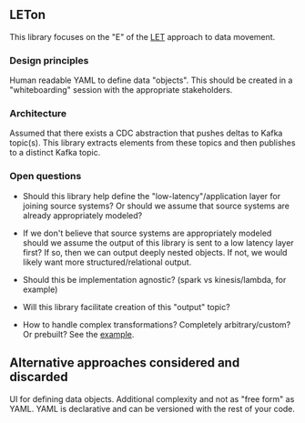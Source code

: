 ## LETon

This library focuses on the "E" of the [LET](https://medium.com/@danstahl1138/let-the-next-evolution-of-etl-and-elt-f82c0683bcc) approach to data movement.  

### Design principles

Human readable YAML to define data "objects".  This should be created in a "whiteboarding" session with the appropriate stakeholders.

### Architecture

Assumed that there exists a CDC abstraction that pushes deltas to Kafka topic(s).  This library extracts elements from these topics and then publishes to a distinct Kafka topic.  

### Open questions

* Should this library help define the "low-latency"/application layer for joining source systems?  Or should we assume that source systems are already appropriately modeled?

* If we don't believe that source systems are appropriately modeled should we assume the output of this library is sent to a low latency layer first?  If so, then we can output deeply nested objects.  If not, we would likely want more structured/relational output.

* Should this be implementation agnostic?  (spark vs kinesis/lambda, for example)

* Will this library facilitate creation of this "output" topic?  

* How to handle complex transformations?  Completely arbitrary/custom?  Or prebuilt?  See the [example](./schema_example/consumer.yaml).

## Alternative approaches considered and discarded

UI for defining data objects.  Additional complexity and not as "free form" as YAML.  YAML is declarative and can be versioned with the rest of your code.
